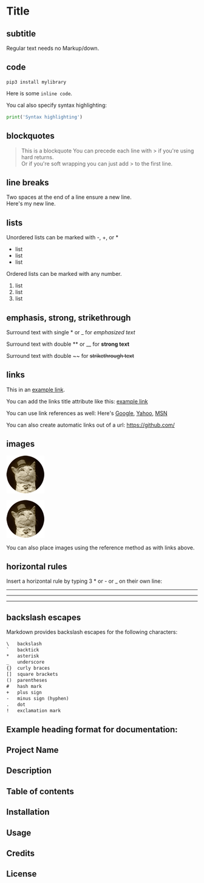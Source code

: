 # Title

## subtitle

Regular text needs no Markup/down.

## code
```
pip3 install mylibrary
```
Here is some `inline code`.

You cal also specify syntax highlighting:

```python
print('Syntax highlighting')
```

## blockquotes

> This is a blockquote
> You can precede each line with > if you're using hard returns.  
> Or if you're soft wrapping you can just add > to the first line.

## line breaks

Two spaces at the end of a line ensure a new line.  
Here's my new line.

## lists

Unordered lists can be marked with -, +, or *

* list
* list
* list

Ordered lists can be marked with any number.

1. list
1. list
1. list


## emphasis, strong, strikethrough

Surround text with single \* or \_ for
*emphasized text*

Surround text with double \*\* or \_\_ for
**strong text**

Surround text with double \~\~ for
~~strikethrough text~~

## links

This in an [example link](https://daringfireball.net/projects/markdown/syntax).

You can add the links title attribute like this:
[example link](https://github.com/ "Title goes here")

You can use link references as well:
Here's [Google][1], [Yahoo][2], [MSN][3]

[1]: http://google.com/        "Google"
[2]: http://search.yahoo.com/  "Yahoo Search"
[3]: http://search.msn.com/    "MSN Search"

You can also create automatic links out of a url:
<https://github.com/>


## images

![Alt text](/data/cat.png)

![Alt text](/data/cat.png "Optional title")

You can also place images using the reference method as with links above.

## horizontal rules

Insert a horizontal rule by typing 3 * or - or _ on their own line:

***
___
---

## backslash escapes

Markdown provides backslash escapes for the following characters:

```
\   backslash
`   backtick
*   asterisk
_   underscore
{}  curly braces
[]  square brackets
()  parentheses
#   hash mark
+   plus sign
-   minus sign (hyphen)
.   dot
!   exclamation mark
```

## Example heading format for documentation:
## Project Name
## Description
## Table of contents
## Installation
## Usage
## Credits
## License
